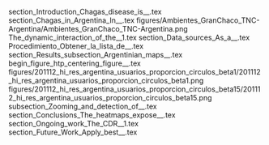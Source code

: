 section_Introduction_Chagas_disease_is__.tex
section_Chagas_in_Argentina_In__.tex
figures/Ambientes_GranChaco_TNC-Argentina/Ambientes_GranChaco_TNC-Argentina.png
The_dynamic_interaction_of_the__1.tex
section_Data_sources_As_a__.tex
Procedimiento_Obtener_la_lista_de__.tex
section_Results_subsection_Argentinian_maps__.tex
begin_figure_htp_centering_figure__.tex
figures/201112_hi_res_argentina_usuarios_proporcion_circulos_beta1/201112_hi_res_argentina_usuarios_proporcion_circulos_beta1.png
figures/201112_hi_res_argentina_usuarios_proporcion_circulos_beta15/201112_hi_res_argentina_usuarios_proporcion_circulos_beta15.png
subsection_Zooming_and_detection_of__.tex
section_Conclusions_The_heatmaps_expose__.tex
section_Ongoing_work_The_CDR__1.tex
section_Future_Work_Apply_best__.tex